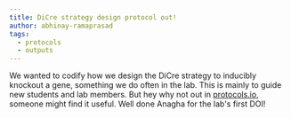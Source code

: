 ```yaml
---
title: DiCre strategy design protocol out!
author: abhinay-ramaprasad
tags:
  - protocols
  - outputs
---
```


We wanted to codify how we design the DiCre strategy to inducibly knockout a gene, something we do often in the lab. This is mainly to guide new students and lab members. But hey why not out in [protocols.io](https://dx.doi.org/10.17504/protocols.io.eq2ly68begx9/v1), someone might find it useful. Well done Anagha for the lab's first DOI!

